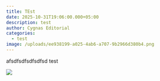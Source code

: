 ```yaml
---
title: TEst
date: 2025-10-31T19:06:00.000+05:00
description: test
author: Cygnas Editorial
categories:
  - test
image: /uploads/ee938199-a025-4ab6-a707-9b2966d380b4.png
---
```

afsdfsdfsdfsdfsd test  

![](/uploads/umrahman-1-1-.png)
